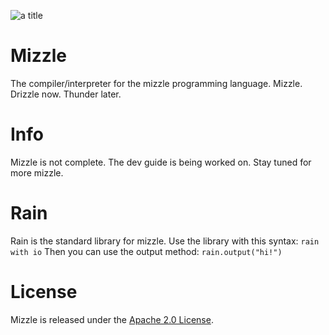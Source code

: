 ![a title](https://raw.githubusercontent.com/webbrowser11/mizzle/main/icon.png)

# Mizzle
The compiler/interpreter for the mizzle programming language. Mizzle. Drizzle now. Thunder later.

# Info
Mizzle is not complete. The dev guide is being worked on. Stay tuned for more mizzle.

# Rain
Rain is the standard library for mizzle. Use the library with this syntax:
`rain with io`
Then you can use the output method:
`rain.output("hi!")`

# License
Mizzle is released under the [Apache 2.0 License](https://github.com/webbrowser11/mizzle/blob/main/LICENSE).
